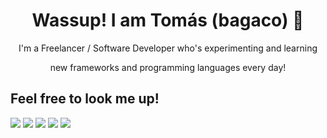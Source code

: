 <h1 align="center">Wassup! I am Tomás (bagaco) 👋</h1>

<p align="center"> I'm a Freelancer / Software Developer who's experimenting and learning </p>
<p align="center"> new frameworks and programming languages every day! </p>

<h2> Feel free to look me up! </h2>
<a href="https://www.linkedin.com/in/tomas-gouveia2005/" target="_blank"> <img src="https://img.shields.io/badge/LinkedIn-0077B5?style=for-the-badge&logo=linkedin&logoColor=white" target="_blank"></a>
<a href="https://www.instagram.com/bagaco.02/" target="_blank"> <img src="https://img.shields.io/badge/Instagram-E4405F?style=for-the-badge&logo=instagram&logoColor=white" target="_blank"></a>
<a href="https://x.com/bagaco_02" target="_blank"> <img src="https://img.shields.io/badge/X-%23000000.svg?style=for-the-badge&logo=X&logoColor=white" target="_blank"></a>
<a href="https://www.twitch.tv/bagacopt_" target="_blank"><img src="https://img.shields.io/badge/Twitch-9146FF?style=for-the-badge&logo=twitch&logoColor=white" target="_blank"></a>
<a href="https://bagaco.dev" target="_blank"> <img src="https://img.shields.io/badge/website-000000?style=for-the-badge&logo=About.me&logoColor=white" target="_blank"></a>


